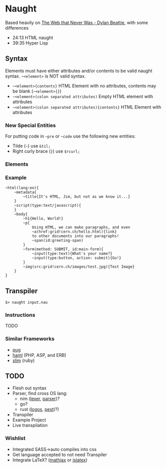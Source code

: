 # Naught

Based heavily on [The Web that Never Was -  Dylan Beattie](https://www.youtube.com/watch?v=8JOD1AQGqEg), with some differences
- 24:13 HTML naught
- 39:35 Hyper Lisp

## Syntax
Elements must have either attributes and/or contents to be valid naught syntax. `~<element>` is NOT valid syntax.
- `~<element>{contents}` HTML Element with no attributes, contents may be blank (`~<element>{}`)
- `~<element>(colon separated attributes)` Empty HTML element with attributes
- `~<element>(colon separated attributes){contents}` HTML Element with attributes

### New Special Entities
For putting code in `~pre` or `~code` use the following new entities:
- Tilde (`~`) use `&til;`
- Right curly brace (`}`) use `$rcurl;`

### Elements

### Example
```
~html(lang:en){
	~metadata{
		~title{It's HTML, Jim, but not as we know it...}
	}
	~script(type:text/javascript){
	}
	~body{
		~h1{Hello, World!}
		~p{
			Using HTML, we can make paragraphs, and even
			~a(href:grid!cern.ch/hello.html){link}
			to other documents into our paragraphs!
			~span(id:greeting-span)
		}
		~form(method: SUBMIT, id:main-form){
			~input(type:text){What's your name?}
			~input(type:button, action: submit){Go!}
		}
		~img(src:grid!cern.ch/images/test.jpg){Test Image}
	}
}
```

## Transpiler
`$> naught input.nau`
### Instructions
TODO

### Similar Frameworks
- [pug](https://pugjs.org)
- [haml](https://haml.info) (PHP, ASP, and ERB)
- [slim](https://slim-template.github.io) (ruby)

## TODO
- Flesh out syntax
- Parser, find cross OS lang:
  - nim ([lexer](https://nim-lang.org/docs/compiler/lexer.html), [parser](https://nim-lang.org/docs/compiler/parser.html))?
  - go?
  - rust ([logos](https://github.com/maciejhirsz/logos), [pest](https://github.com/pest-parser/pest))?)
- Transpiler
- Example Project
- Live transpilation

### Wishlist
- Integrated SASS->auto compiles into css
- Get language accepted to not need Transpiler
- Integrate LaTeX? ([mathjax](https://www.mathjax.org) or [jslatex](http://blog.dreasgrech.com/2009/12/jslatex-jquery-plugin-to-directly-embed.html))
